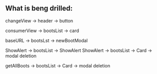 ## What is beng drilled:

changeView -> header -> button

consumerView -> bootsList -> card

baseURL -> bootsLst -> newBootModal

ShowAlert -> bootsList -> ShowAlert
ShowAlert -> bootsList -> Card -> modal deletion

getAllBoots -> bootsList -> Card -> modal deletion